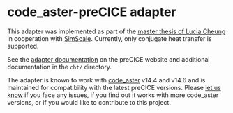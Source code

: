 # code_aster-preCICE adapter

This adapter was implemented as part of the [master thesis of Lucia Cheung](https://www5.in.tum.de/pub/Cheung2016_Thesis.pdf) in cooperation with [SimScale](https://www.simscale.com/). Currently, only conjugate heat transfer is supported.

See the [adapter documentation](https://www.precice.org/adapter-code_aster.html) on the preCICE website and additional documentation in the `cht/` directory.

The adapter is known to work with [code_aster](https://code-aster.org/) v14.4 and v14.6 and is maintained for compatibility with the latest preCICE versions. Please [let us know](https://precice.org/community-channels.html) if you face any issues, if you find out it works with more code_aster versions, or if you would like to contribute to this project.
